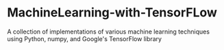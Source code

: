# MachineLearning-with-TensorFLow
A collection of implementations of various machine learning techniques using Python, numpy, and Google's TensorFlow library
